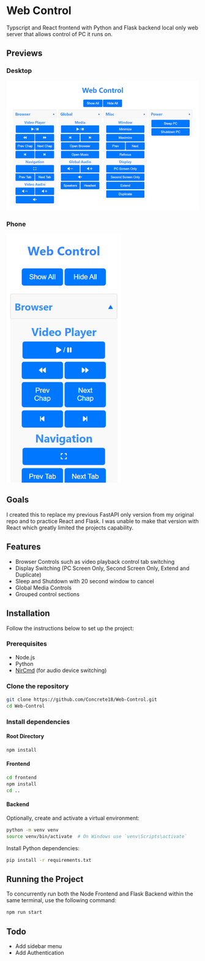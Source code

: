 # Web Control

Typscript and React frontend with Python and Flask backend local only web server that allows control of PC it runs on.

## Previews

### Desktop

<img src="https://raw.githubusercontent.com/Concrete18/Web-Control/main/images/desktop_view.png" alt="Desktop View Preview" width="1000"/>

### Phone

<img src="https://raw.githubusercontent.com/Concrete18/Web-Control/main/images/phone_view.png" alt="Phone View Preview" width="300"/>

## Goals

I created this to replace my previous FastAPI only version from my original repo and to practice React and Flask.
I was unable to make that version with React which greatly limited the projects capability.

## Features

- Browser Controls such as video playback control tab switching
- Display Switching (PC Screen Only, Second Screen Only, Extend and Duplicate)
- Sleep and Shutdown with 20 second window to cancel
- Global Media Controls
- Grouped control sections

## Installation

Follow the instructions below to set up the project:

### Prerequisites

- Node.js
- Python
- [NirCmd](https://www.nirsoft.net/utils/nircmd.html) (for audio device switching)

### Clone the repository

```bash
git clone https://github.com/Concrete18/Web-Control.git
cd Web-Control
```

### Install dependencies

#### Root Directory

```bash
npm install
```

#### Frontend

```bash
cd frontend
npm install
cd ..
```

#### Backend

Optionally, create and activate a virtual environment:

```bash
python -m venv venv
source venv/bin/activate  # On Windows use `venv\Scripts\activate`
```

Install Python dependencies:

```bash
pip install -r requirements.txt
```

## Running the Project

To concurrently run both the Node Frontend and Flask Backend within the same terminal, use the following command:

```bash
npm run start
```

## Todo

- Add sidebar menu
- Add Authentication
